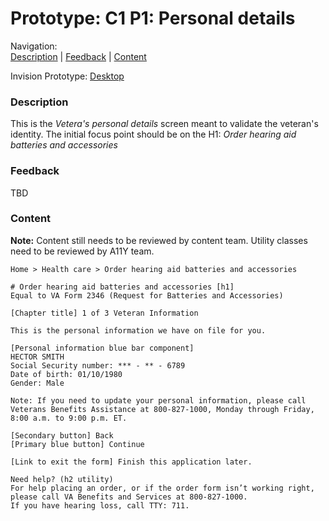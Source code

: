 # Prototype: C1 P1: Personal details 

Navigation: <br>
[Description](https://github.com/department-of-veterans-affairs/va.gov-team/blob/master/products/medical-device-tool/design/prototype-introduction-screen.md#description) | [Feedback](https://github.com/department-of-veterans-affairs/va.gov-team/blob/master/products/medical-device-tool/design/prototype-introduction-screen.md#feedback) | [Content](https://github.com/department-of-veterans-affairs/va.gov-team/blob/master/products/medical-device-tool/design/prototype-introduction-screen.md#content)

Invision Prototype: [Desktop](https://vsateams.invisionapp.com/share/2FVSYCEPT7E)

### Description 
This is the _Vetera's personal details_ screen meant to validate the veteran's identity. The initial focus point should be on the H1: _Order hearing aid batteries and accessories_

### Feedback 
TBD

### Content
**Note:** Content still needs to be reviewed by content team. Utility classes need to be reviewed by A11Y team. 

```
Home > Health care > Order hearing aid batteries and accessories

# Order hearing aid batteries and accessories [h1]
Equal to VA Form 2346 (Request for Batteries and Accessories)

[Chapter title] 1 of 3 Veteran Information

This is the personal information we have on file for you. 

[Personal information blue bar component]
HECTOR SMITH
Social Security number: *** - ** - 6789
Date of birth: 01/10/1980
Gender: Male 

Note: If you need to update your personal information, please call Veterans Benefits Assistance at 800-827-1000, Monday through Friday, 8:00 a.m. to 9:00 p.m. ET. 

[Secondary button] Back
[Primary blue button] Continue

[Link to exit the form] Finish this application later.

Need help? (h2 utility)
For help placing an order, or if the order form isn’t working right, please call VA Benefits and Services at 800-827-1000.
If you have hearing loss, call TTY: 711.
```
